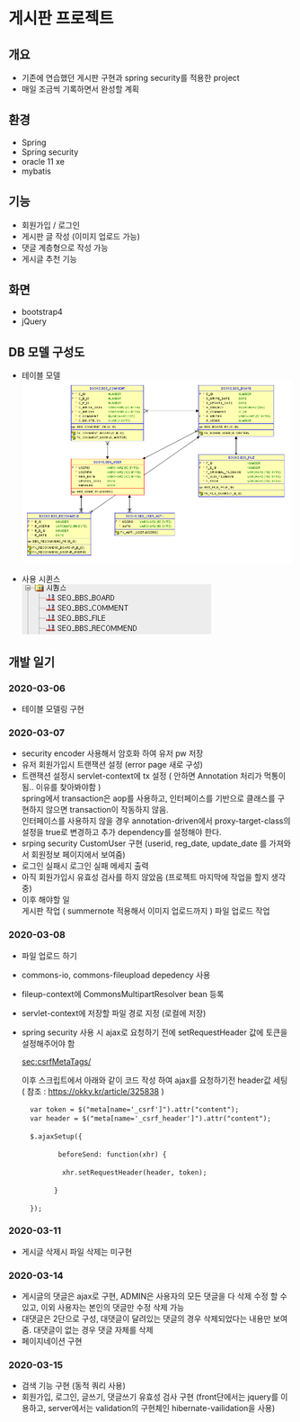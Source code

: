 # 게시판 프로젝트

## 개요
* 기존에 연습했던 게시판 구현과 spring security를 적용한 project
* 매일 조금씩 기록하면서 완성할 계획

## 환경
* Spring
* Spring security
* oracle 11 xe
* mybatis

## 기능
* 회원가입 / 로그인
* 게시판 글 작성 (이미지 업로드 가능)
* 댓글 계층형으로 작성 가능
* 게시글 추천 기능

## 화면
* bootstrap4
* jQuery

## DB 모델 구성도
* 테이블 모델 <br>
![table_modeling](table_modeling.png)

* 사용 시퀸스 <br>
![sequence](sequence.png)

## 개발 일기

### 2020-03-06
* 테이블 모델링 구현

### 2020-03-07
* security encoder 사용해서 암호화 하여 유저 pw 저장
* 유저 회원가입시 트랜잭션 설정 (error page 새로 구성)
* 트랜잭션 설정시 servlet-context에 tx 설정 ( 안하면 Annotation 처리가 먹통이 됨.. 이유를 찾아봐야함 )<br>
  spring에서 transaction은 aop를 사용하고, 인터페이스를 기반으로 클래스를 구현하지 않으면 transaction이 작동하지 않음.<br>
  인터페이스를 사용하지 않을 경우 annotation-driven에서 proxy-target-class의 설정을 true로 변경하고 추가 dependency를 설정해야 한다.
* srping security CustomUser 구현 (userid, reg_date, update_date 를 가져와서 회원정보 페이지에서 보여줌)
* 로그인 실패시 로그인 실패 메세지 출력
* 아직 회원가입시 유효성 검사를 하지 않았음 (프로젝트 마지막에 작업을 할지 생각중)
* 이후 해야할 일<br>
	게시판 작업 ( summernote 적용해서 이미지 업로드까지 )
	파일 업로드 작업 

### 2020-03-08
* 파일 업로드 하기
* commons-io, commons-fileupload depedency 사용
* fileup-context에 CommonsMultipartResolver bean 등록
* servlet-context에 저장할 파일 경로 지정 (로컬에 저장)	
* spring security 사용 시 ajax로 요청하기 전에 setRequestHeader 값에 토큰을 설정해주어야 함 <br>

    <sec:csrfMetaTags/> 
    
    <meta name="_csrf_parameter" content="_csrf" />
    <meta name="_csrf_header" content="X-CSRF-TOKEN" />
    <meta name="_csrf" content="c8ab0388-08f6-41a7-bf77-c646b6fc5f54" /> 
    

  
  이후 스크립트에서 아래와 같이 코드 작성 하여 ajax를 요청하기전 header값 세팅 ( 참조 : https://okky.kr/article/325838 ) <br>
  
		var token = $("meta[name='_csrf']").attr("content");
		var header = $("meta[name='_csrf_header']").attr("content");

		$.ajaxSetup({

	           beforeSend: function(xhr) {

	        	xhr.setRequestHeader(header, token);

	          }

	    });
 
 
### 2020-03-11
* 게시글 삭제시 파일 삭제는 미구현

### 2020-03-14
* 게시글의 댓글은 ajax로 구현, ADMIN은 사용자의 모든 댓글을 다 삭제 수정 할 수 있고, 이외 사용자는 본인의 댓글만 수정 삭제 가능
* 대댓글은 2단으로 구성, 대댓글이 달려있는 댓글의 경우 삭제되었다는 내용만 보여줌. 대댓글이 없는 경우 댓글 자체를 삭제
* 페이지네이션 구현

### 2020-03-15
* 검색 기능 구현 (동적 쿼리 사용)
* 회원가입, 로그인, 글쓰기, 댓글쓰기 유효성 검사 구현 (front단에서는 jquery를 이용하고, server에서는 validation의 구현체인 hibernate-vailidation을 사용)
